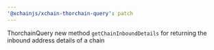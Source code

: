 ```yaml
---
'@xchainjs/xchain-thorchain-query': patch
---
```


ThorchainQuery new method `getChainInboundDetails` for returning the inbound address details of a chain
